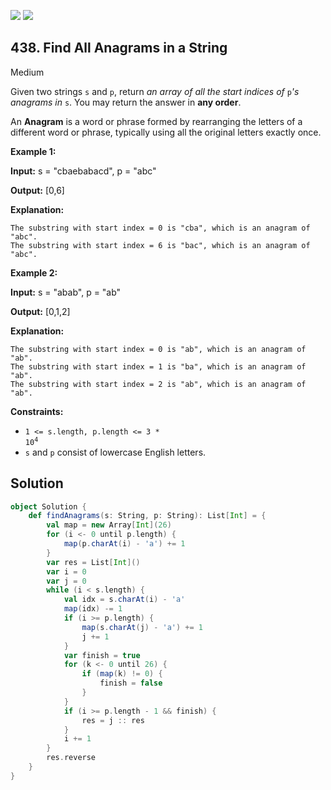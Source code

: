[![](https://img.shields.io/github/stars/javadev/LeetCode-in-All?label=Stars&style=flat-square)](https://github.com/javadev/LeetCode-in-All)
[![](https://img.shields.io/github/forks/javadev/LeetCode-in-All?label=Fork%20me%20on%20GitHub%20&style=flat-square)](https://github.com/javadev/LeetCode-in-All/fork)

## 438\. Find All Anagrams in a String

Medium

Given two strings `s` and `p`, return _an array of all the start indices of_ `p`_'s anagrams in_ `s`. You may return the answer in **any order**.

An **Anagram** is a word or phrase formed by rearranging the letters of a different word or phrase, typically using all the original letters exactly once.

**Example 1:**

**Input:** s = "cbaebabacd", p = "abc"

**Output:** [0,6]

**Explanation:**

    The substring with start index = 0 is "cba", which is an anagram of "abc".
    The substring with start index = 6 is "bac", which is an anagram of "abc". 

**Example 2:**

**Input:** s = "abab", p = "ab"

**Output:** [0,1,2]

**Explanation:**

    The substring with start index = 0 is "ab", which is an anagram of "ab".
    The substring with start index = 1 is "ba", which is an anagram of "ab".
    The substring with start index = 2 is "ab", which is an anagram of "ab". 

**Constraints:**

*   <code>1 <= s.length, p.length <= 3 * 10<sup>4</sup></code>
*   `s` and `p` consist of lowercase English letters.

## Solution

```scala
object Solution {
    def findAnagrams(s: String, p: String): List[Int] = {
        val map = new Array[Int](26)
        for (i <- 0 until p.length) {
            map(p.charAt(i) - 'a') += 1
        }
        var res = List[Int]()
        var i = 0
        var j = 0
        while (i < s.length) {
            val idx = s.charAt(i) - 'a'
            map(idx) -= 1
            if (i >= p.length) {
                map(s.charAt(j) - 'a') += 1
                j += 1
            }
            var finish = true
            for (k <- 0 until 26) {
                if (map(k) != 0) {
                    finish = false
                }
            }
            if (i >= p.length - 1 && finish) {
                res = j :: res
            }
            i += 1
        }
        res.reverse
    }
}
```